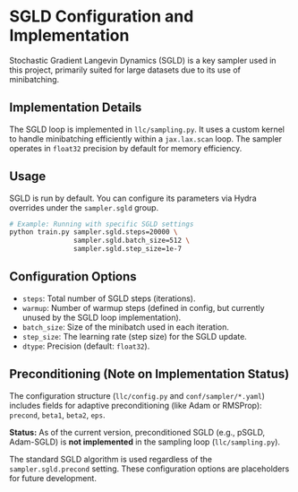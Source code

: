 # SGLD Configuration and Implementation

Stochastic Gradient Langevin Dynamics (SGLD) is a key sampler used in this project, primarily suited for large datasets due to its use of minibatching.

## Implementation Details

The SGLD loop is implemented in `llc/sampling.py`. It uses a custom kernel to handle minibatching efficiently within a `jax.lax.scan` loop. The sampler operates in `float32` precision by default for memory efficiency.

## Usage

SGLD is run by default. You can configure its parameters via Hydra overrides under the `sampler.sgld` group.

```bash
# Example: Running with specific SGLD settings
python train.py sampler.sgld.steps=20000 \
                sampler.sgld.batch_size=512 \
                sampler.sgld.step_size=1e-7
```

## Configuration Options

- `steps`: Total number of SGLD steps (iterations).
- `warmup`: Number of warmup steps (defined in config, but currently unused by the SGLD loop implementation).
- `batch_size`: Size of the minibatch used in each iteration.
- `step_size`: The learning rate (step size) for the SGLD update.
- `dtype`: Precision (default: `float32`).

## Preconditioning (Note on Implementation Status)

The configuration structure (`llc/config.py` and `conf/sampler/*.yaml`) includes fields for adaptive preconditioning (like Adam or RMSProp): `precond`, `beta1`, `beta2`, `eps`.

**Status:** As of the current version, preconditioned SGLD (e.g., pSGLD, Adam-SGLD) is **not implemented** in the sampling loop (`llc/sampling.py`).

The standard SGLD algorithm is used regardless of the `sampler.sgld.precond` setting. These configuration options are placeholders for future development.